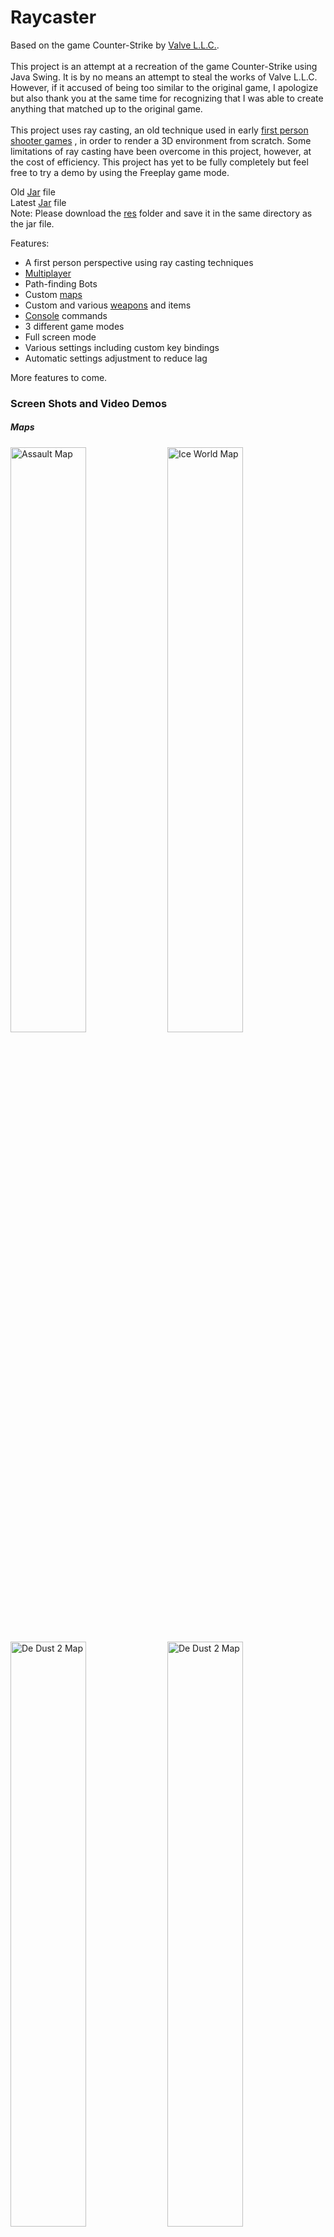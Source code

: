 # Raycaster

Based on the game Counter-Strike by <a href="http://www.valvesoftware.com/">Valve L.L.C.</a>.
<br><br>
This project is an attempt at a recreation of the game Counter-Strike using Java Swing.
It is by no means an attempt to steal the works of Valve L.L.C.
However, if it accused of being too similar to the original game, I apologize but also thank you at the same time for recognizing that
I was able to create anything that matched up to the original game.
<br><br>
This project uses ray casting, an old technique used in early <a href="http://3d.wolfenstein.com/game_NA.php">first person shooter games</a> , in order to render a 3D environment from scratch. Some limitations of ray casting have been overcome in this project, however, at the cost of efficiency. This project has yet to be fully completely but feel free to try a demo by using the Freeplay game mode.

Old <a href="Old Raycaster.jar">Jar</a> file
<br>
Latest <a href="Raycaster.jar">Jar</a> file
<br>
Note: Please download the <a href="res">res</a> folder and save it in the same directory as the jar file.

Features:
<ul>
  <li>A first person perspective using ray casting techniques</li>
  <li><a href="#multiplayerheading">Multiplayer</a></li>
  <li>Path-finding Bots</li>
  <li>Custom <a href="#mapsheading">maps</a></li>
  <li>Custom and various <a href="#mapsheading">weapons</a> and items</li>
  <li><a href="#consoleheading">Console</a> commands</li>
  <li>3 different game modes</li>
  <li>Full screen mode</li>
  <li>Various settings including custom key bindings</li>
  <li>Automatic settings adjustment to reduce lag</li>
</ul>

More features to come.

<h3>Screen Shots and Video Demos</h3>
<a name="mapsheading">
<h5>Maps</h5>
<img src="https://www.dropbox.com/s/agbhdoztbeemwfn/CS%20Assault%20Screen%20Shot%201.png?raw=1" title="Assault Map" alt="Assault Map" width="49%">
<img src="https://www.dropbox.com/s/docfnmh4ydiat3e/Ice%20World%20Screen%20Shot%201.png?raw=1" title="Ice World Map" alt="Ice World Map" width="49%">
<br>
<img src="https://www.dropbox.com/s/vn3l7prr9egivf7/De%20Dust%202%20Screen%20Shot%201.png?raw=1" title="De Dust 2 Map 1" alt="De Dust 2 Map" width="49%">
<img src="https://www.dropbox.com/s/d0yu2u4qhd72yaz/De%20Dust%202%20Screen%20Shot%202.png?raw=1" title="De Dust 2 Map 2" alt="De Dust 2 Map" width="49%">

<a name="multiplayerheading">
<h5>Multiplayer</h5>
<img src="https://www.dropbox.com/s/0yf2wrm0hwf9qq5/Raycaster-Multiplayer.gif?raw=1" title="Multiplayer Demo" alt="Multiplayer Demo" width="49%">

<a name="weaponsheading">
<h5>Weapons</h5>
<img src="https://www.dropbox.com/s/v1cb6gilkhduud5/Raycaster-Sniper.gif?raw=1" title="Sniper" alt="Sniper" width="49%">
<img src="https://www.dropbox.com/s/kw519t8xm3ayk38/Raycaster-Rocket%20Launcher.gif?raw=1" title="Rocket Launcher" alt="Rocket Launcher" width="49%">
<br>
<img src="https://www.dropbox.com/s/h1bj8tikuj6gkie/Raycaster-Grenade.gif?raw=1" title="Grenade" alt="Grenade" width="49%">
<img src="https://www.dropbox.com/s/l5u2zossb5pqwi4/Raycaster-Tactical%20Shield.gif?raw=1" title="Tactical Shield" alt="Tactical Shield" width="49%">
<img src="https://www.dropbox.com/s/8u318lrncluqhum/Raycaster-Recoil.gif?raw=1" title="Recoil" alt="Recoil" width="49%">

<a name="consoleheading">
<h5>Console</h5>
<img src="https://www.dropbox.com/s/54tezktq2c8wo4z/Raycaster-Console.gif?raw=1" title="Console Demo" alt="Console Demo" width="49%">
